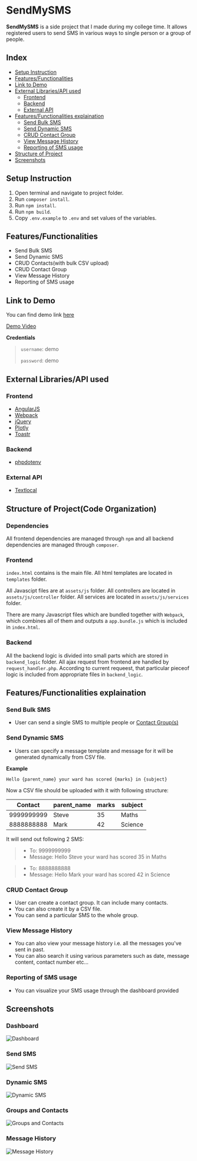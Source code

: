 # SendMySMS

**SendMySMS** is a side project that I made during my college time. It allows registered users to send SMS in various ways to single person or a group of people.

## Index
 * [Setup Instruction](#setup-instruction)
 * [Features/Functionalities](#featuresfunctionalities)
 * [Link to Demo](#link-to-demo)
 * [External Libraries/API used](#external-librariesapi-used)
   * [Frontend](#frontend)
   * [Backend](#backend)
   * [External API](#external-api)
 * [Features/Functionalities explaination](#featuresfunctionalities-explaination)
   * [Send Bulk SMS](#send-bulk-sms)
   * [Send Dynamic SMS](#send-dynamic-sms)
   * [CRUD Contact Group](#crud-contact-group)
   * [View Message History](#view-message-history)
   * [Reporting of SMS usage](#reporting-of-sms-usage)
 * [Structure of Project](#structure-of-projectcode-organization)
 * [Screenshots](#screenshots)

## Setup Instruction
1. Open terminal and navigate to project folder.
3. Run `composer install`.
2. Run `npm install`.
2. Run `npm build`.
3. Copy `.env.example` to `.env` and set values of the variables.

## Features/Functionalities
 * Send Bulk SMS
 * Send Dynamic SMS
 * CRUD Contacts(with bulk CSV upload)
 * CRUD Contact Group
 * View Message History
 * Reporting of SMS usage

## Link to Demo
You can find demo link [here](http://sendmysms.netau.net)

[Demo Video](http://gph.is/2x0ByH9)

**Credentials**

> `username`: demo
> 
> `password`: demo

## External Libraries/API used
### Frontend
 * [AngularJS](https://angularjs.org/)
 * [Webpack](https://webpack.github.io/)
 * [jQuery](http://jquery.com/)
 * [Plotly](https://plot.ly)
 * [Toastr](https://github.com/CodeSeven/toastr)
### Backend
 * [phpdotenv](https://github.com/vlucas/phpdotenv)
### External API
 * [Textlocal](https://www.textlocal.in)

## Structure of Project(Code Organization)

### Dependencies
All frontend dependencies are managed through `npm` and all backend dependencies are managed through `composer`.

### Frontend
`index.html` contains is the main file. All html templates are located in `templates` folder.

All Javascipt files are at `assets/js` folder.
All controllers are located in `assets/js/controller` folder.
All services are located in `assets/js/services` folder.

There are many Javascript files which are bundled together with `Webpack`, which combines all of them and outputs a `app.bundle.js` which is included in `index.html`.

### Backend
All the backend logic is divided into small parts which are stored in `backend_logic` folder. All ajax request from frontend are handled by `request_handler.php`. According to current requeest, that particular pieceof logic is included from appropriate files in `backend_logic`.

## Features/Functionalities explaination
### Send Bulk SMS

 * User can send a single SMS to multiple people or [Contact Group(s)](#crud-contact-group)

### Send Dynamic SMS

 * Users can specify a message template and message for it will be generated dynamically from CSV file.

**Example**
```
Hello {parent_name} your ward has scored {marks} in {subject}
```

Now a CSV file should be uploaded with it with following structure:

| Contact | parent_name | marks | subject |
| ------- | ----------- | ----- | ------- |
| 9999999999 | Steve | 35 | Maths |
| 8888888888 | Mark | 42 | Science |

It will send out following 2 SMS:

>- To: 9999999999
>- Message: Hello Steve your ward has scored 35 in Maths

>- To: 8888888888
>- Message: Hello Mark your ward has scored 42 in Science

### CRUD Contact Group

* User can create a contact group. It can include many contacts. 
* You can also create it by a CSV file.
* You can send a particular SMS to the whole group.

### View Message History

* You can also view your message history i.e. all the messages you've sent in past.
* You can also search it using various parameters such as date, message content, contact number etc...

### Reporting of SMS usage

* You can visualize your SMS usage through the dashboard provided

## Screenshots

### Dashboard
![Dashboard](http://i.imgur.com/mYrRBB9.png)

### Send SMS
![Send SMS](http://i.imgur.com/CoYwqJc.png)

### Dynamic SMS
![Dynamic SMS](http://i.imgur.com/8e8oAtK.png)

### Groups and Contacts
![Groups and Contacts](http://i.imgur.com/2eVIhxC.png)

### Message History
![Message History](http://i.imgur.com/X5qtryD.png)